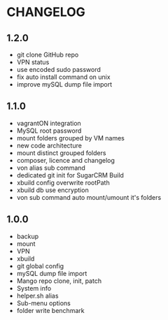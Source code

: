 CHANGELOG
=========

1.2.0
-----
 * git clone GitHub repo
 * VPN status
 * use encoded sudo password
 * fix auto install command on unix
 * improve mySQL dump file import

1.1.0
-----

 * vagrantON integration
 * MySQL root password
 * mount folders grouped by VM names
 * new code architecture
 * mount distinct grouped folders
 * composer, licence and changelog
 * von alias sub command
 * dedicated git init for SugarCRM Build
 * xbuild config overwrite rootPath
 * xbuild db use encryption
 * von sub command auto mount/umount it's folders

1.0.0
-----

 * backup
 * mount
 * VPN
 * xbuild
 * git global config
 * mySQL dump file import
 * Mango repo clone, init, patch 
 * System info
 * helper.sh alias
 * Sub-menu options
 * folder write benchmark